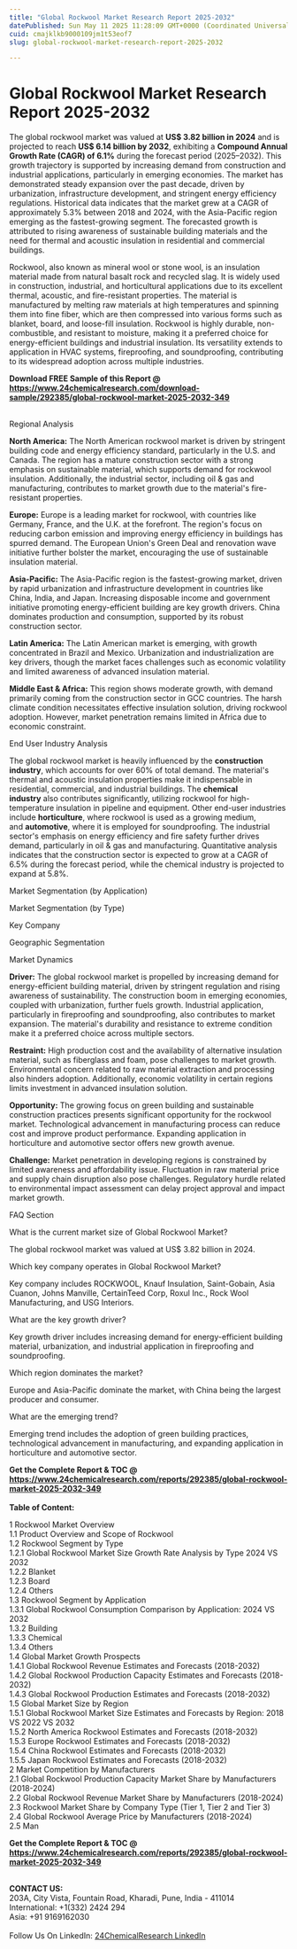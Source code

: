```yaml
---
title: "Global Rockwool Market Research Report 2025-2032"
datePublished: Sun May 11 2025 11:28:09 GMT+0000 (Coordinated Universal Time)
cuid: cmajklkb9000109jm1t53eof7
slug: global-rockwool-market-research-report-2025-2032

---
```


# Global Rockwool Market Research Report 2025-2032

<p>The global rockwool market was valued at <strong>US$ 3.82 billion in 2024</strong> and is projected to reach <strong>US$ 6.14 billion by 2032</strong>, exhibiting a <strong>Compound Annual Growth Rate (CAGR) of 6.1%</strong> during the forecast period (2025–2032). This growth trajectory is supported by increasing demand from construction and industrial applications, particularly in emerging economies. The market has demonstrated steady expansion over the past decade, driven by urbanization, infrastructure development, and stringent energy efficiency regulations. Historical data indicates that the market grew at a CAGR of approximately 5.3% between 2018 and 2024, with the Asia-Pacific region emerging as the fastest-growing segment. The forecasted growth is attributed to rising awareness of sustainable building materials and the need for thermal and acoustic insulation in residential and commercial buildings.</p><p>
</p><p>Rockwool, also known as mineral wool or stone wool, is an insulation material made from natural basalt rock and recycled slag. It is widely used in construction, industrial, and horticultural applications due to its excellent thermal, acoustic, and fire-resistant properties. The material is manufactured by melting raw materials at high temperatures and spinning them into fine fiber, which are then compressed into various forms such as blanket, board, and loose-fill insulation. Rockwool is highly durable, non-combustible, and resistant to moisture, making it a preferred choice for energy-efficient buildings and industrial insulation. Its versatility extends to application in HVAC systems, fireproofing, and soundproofing, contributing to its widespread adoption across multiple industries.</p><div><b>Download FREE Sample of this Report @ 
            <a href="https://www.24chemicalresearch.com/download-sample/292385/global-rockwool-market-2025-2032-349">
            https://www.24chemicalresearch.com/download-sample/292385/global-rockwool-market-2025-2032-349</a></b></div><br><p>
Regional Analysis</p><p>
</p><p><strong>North America:</strong> The North American rockwool market is driven by stringent building code and energy efficiency standard, particularly in the U.S. and Canada. The region has a mature construction sector with a strong emphasis on sustainable material, which supports demand for rockwool insulation. Additionally, the industrial sector, including oil &amp; gas and manufacturing, contributes to market growth due to the material's fire-resistant properties.</p><p>
</p><p><strong>Europe:</strong> Europe is a leading market for rockwool, with countries like Germany, France, and the U.K. at the forefront. The region's focus on reducing carbon emission and improving energy efficiency in buildings has spurred demand. The European Union's Green Deal and renovation wave initiative further bolster the market, encouraging the use of sustainable insulation material.</p><p>
</p><p><strong>Asia-Pacific:</strong> The Asia-Pacific region is the fastest-growing market, driven by rapid urbanization and infrastructure development in countries like China, India, and Japan. Increasing disposable income and government initiative promoting energy-efficient building are key growth drivers. China dominates production and consumption, supported by its robust construction sector.</p><p>
</p><p><strong>Latin America:</strong> The Latin American market is emerging, with growth concentrated in Brazil and Mexico. Urbanization and industrialization are key drivers, though the market faces challenges such as economic volatility and limited awareness of advanced insulation material.</p><p>
</p><p><strong>Middle East &amp; Africa:</strong> This region shows moderate growth, with demand primarily coming from the construction sector in GCC countries. The harsh climate condition necessitates effective insulation solution, driving rockwool adoption. However, market penetration remains limited in Africa due to economic constraint.</p><p>
End User Industry Analysis</p><p>
</p><p>The global rockwool market is heavily influenced by the <strong>construction industry</strong>, which accounts for over 60% of total demand. The material's thermal and acoustic insulation properties make it indispensable in residential, commercial, and industrial buildings. The <strong>chemical industry</strong> also contributes significantly, utilizing rockwool for high-temperature insulation in pipeline and equipment. Other end-user industries include <strong>horticulture</strong>, where rockwool is used as a growing medium, and <strong>automotive</strong>, where it is employed for soundproofing. The industrial sector's emphasis on energy efficiency and fire safety further drives demand, particularly in oil &amp; gas and manufacturing. Quantitative analysis indicates that the construction sector is expected to grow at a CAGR of 6.5% during the forecast period, while the chemical industry is projected to expand at 5.8%.</p><p>
Market Segmentation (by Application)</p><p>
</p><p>
Market Segmentation (by Type)</p><p>
</p><p>
Key Company</p><p>
</p><p>
Geographic Segmentation</p><p>
</p><p>
Market Dynamics</p><p>
</p><p><strong>Driver:</strong> The global rockwool market is propelled by increasing demand for energy-efficient building material, driven by stringent regulation and rising awareness of sustainability. The construction boom in emerging economies, coupled with urbanization, further fuels growth. Industrial application, particularly in fireproofing and soundproofing, also contributes to market expansion. The material's durability and resistance to extreme condition make it a preferred choice across multiple sectors.</p><p>
</p><p><strong>Restraint:</strong> High production cost and the availability of alternative insulation material, such as fiberglass and foam, pose challenges to market growth. Environmental concern related to raw material extraction and processing also hinders adoption. Additionally, economic volatility in certain regions limits investment in advanced insulation solution.</p><p>
</p><p><strong>Opportunity:</strong> The growing focus on green building and sustainable construction practices presents significant opportunity for the rockwool market. Technological advancement in manufacturing process can reduce cost and improve product performance. Expanding application in horticulture and automotive sector offers new growth avenue.</p><p>
</p><p><strong>Challenge:</strong> Market penetration in developing regions is constrained by limited awareness and affordability issue. Fluctuation in raw material price and supply chain disruption also pose challenges. Regulatory hurdle related to environmental impact assessment can delay project approval and impact market growth.</p><p>
FAQ Section</p><p>
What is the current market size of Global Rockwool Market?</p><p>
</p><p>The global rockwool market was valued at US$ 3.82 billion in 2024.</p><p>
Which key company operates in Global Rockwool Market?</p><p>
</p><p>Key company includes ROCKWOOL, Knauf Insulation, Saint-Gobain, Asia Cuanon, Johns Manville, CertainTeed Corp, Roxul Inc., Rock Wool Manufacturing, and USG Interiors.</p><p>
What are the key growth driver?</p><p>
</p><p>Key growth driver includes increasing demand for energy-efficient building material, urbanization, and industrial application in fireproofing and soundproofing.</p><p>
Which region dominates the market?</p><p>
</p><p>Europe and Asia-Pacific dominate the market, with China being the largest producer and consumer.</p><p>
What are the emerging trend?</p><p>
</p><p>Emerging trend includes the adoption of green building practices, technological advancement in manufacturing, and expanding application in horticulture and automotive sector.</p>

<div><b>Get the Complete Report & TOC @ 
            <a href="https://www.24chemicalresearch.com/reports/292385/global-rockwool-market-2025-2032-349">
            https://www.24chemicalresearch.com/reports/292385/global-rockwool-market-2025-2032-349</a></b></div><br>
            <b>Table of Content:</b><p>1 Rockwool Market Overview<br />
    1.1 Product Overview and Scope of Rockwool<br />
    1.2 Rockwool Segment by Type<br />
        1.2.1 Global Rockwool Market Size Growth Rate Analysis by Type 2024 VS 2032<br />
        1.2.2 Blanket<br />
        1.2.3 Board<br />
        1.2.4 Others<br />
    1.3 Rockwool Segment by Application<br />
        1.3.1 Global Rockwool Consumption Comparison by Application: 2024 VS 2032<br />
        1.3.2 Building<br />
        1.3.3 Chemical<br />
        1.3.4 Others<br />
    1.4 Global Market Growth Prospects<br />
        1.4.1 Global Rockwool Revenue Estimates and Forecasts (2018-2032)<br />
        1.4.2 Global Rockwool Production Capacity Estimates and Forecasts (2018-2032)<br />
        1.4.3 Global Rockwool Production Estimates and Forecasts (2018-2032)<br />
    1.5 Global Market Size by Region<br />
        1.5.1 Global Rockwool Market Size Estimates and Forecasts by Region: 2018 VS 2022 VS 2032<br />
        1.5.2 North America Rockwool Estimates and Forecasts (2018-2032)<br />
        1.5.3 Europe Rockwool Estimates and Forecasts (2018-2032)<br />
        1.5.4 China Rockwool Estimates and Forecasts (2018-2032)<br />
        1.5.5 Japan Rockwool Estimates and Forecasts (2018-2032)<br />
2 Market Competition by Manufacturers<br />
    2.1 Global Rockwool Production Capacity Market Share by Manufacturers (2018-2024)<br />
    2.2 Global Rockwool Revenue Market Share by Manufacturers (2018-2024)<br />
    2.3 Rockwool Market Share by Company Type (Tier 1, Tier 2 and Tier 3)<br />
    2.4 Global Rockwool Average Price by Manufacturers (2018-2024)<br />
    2.5 Man</p>

<div><b>Get the Complete Report & TOC @ 
            <a href="https://www.24chemicalresearch.com/reports/292385/global-rockwool-market-2025-2032-349">
            https://www.24chemicalresearch.com/reports/292385/global-rockwool-market-2025-2032-349</a></b></div><br>

<b>CONTACT US:</b><br>
            203A, City Vista, Fountain Road, Kharadi, Pune, India - 411014<br>
            International: +1(332) 2424 294<br>
            Asia: +91 9169162030 <br><br>
            Follow Us On LinkedIn: <a href="https://www.linkedin.com/company/24chemicalresearch/">24ChemicalResearch LinkedIn</a>